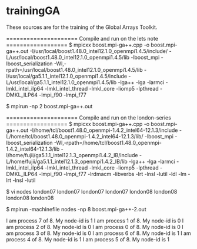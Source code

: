 trainingGA
==========

These sources are for the training of the Global Arrays Toolkit.


===================== Compile and run on the lets note ==================
$ mpicxx boost.mpi-ga++.cpp -o boost.mpi-ga++.out -I/usr/local/boost1.48.0_intel12.1.0_openmpi1.4.5/include/ -L/usr/local/boost1.48.0_intel12.1.0_openmpi1.4.5/lib -lboost_mpi -lboost_serialization -Wl,-rpath=/usr/local/boost1.48.0_intel12.1.0_openmpi1.4.5/lib -I/usr/local/ga5.1.1_intel12.1.0_openmpi1.4.5/include -L/usr/local/ga5.1.1_intel12.1.0_openmpi1.4.5/lib -lga++ -lga -larmci -lmkl_intel_ilp64 -lmkl_intel_thread -lmkl_core -liomp5 -lpthread -DMKL_ILP64 -lmpi_f90 -lmpi_f77

$ mpirun -np 2 boost.mpi-ga++.out

===================== Compile and run on the london-series ==================
$ mpicxx boost.mpi-ga++.cpp -o boost.mpi-ga++.out -I/home/tcl/boost1.48.0_openmpi-1.4.2_intel64-12.1.3/include -L/home/tcl/boost1.48.0_openmpi-1.4.2_intel64-12.1.3/lib/ -lboost_mpi -lboost_serialization -Wl,-rpath=/home/tcl/boost1.48.0_openmpi-1.4.2_intel64-12.1.3/lib  -I/home/fujii/ga5.1.1_intel12.1.3_openmpi1.4.2_IB/include  -L/home/fujii/ga5.1.1_intel12.1.3_openmpi1.4.2_IB/lib -lga++ -lga -larmci -lmkl_intel_ilp64 -lmkl_intel_thread -lmkl_core -liomp5 -lpthread -DMKL_ILP64 -lmpi_f90 -lmpi_f77 -lrdmacm -libverbs -lrt -lnsl -lutil -ldl -lm -lrt -lnsl -lutil

$ vi nodes
london07
london07
london07
london07
london08
london08
london08
london08

$ mpirun -machinefile nodes -np 8 boost.mpi-ga++-2.out

 I am process 7 of 8. My node-id is 1
 I am process 1 of 8. My node-id is 0
 I am process 2 of 8. My node-id is 0
 I am process 0 of 8. My node-id is 0
 I am process 3 of 8. My node-id is 0
 I am process 6 of 8. My node-id is 1
 I am process 4 of 8. My node-id is 1
 I am process 5 of 8. My node-id is 1

